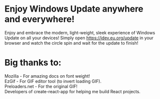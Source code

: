 # Enjoy Windows Update anywhere and everywhere!
Enjoy and embrace the modern, light-weight, sleek experience of Windows Update on all your devices! Simply open https://jdev.eu.org/update in your browser and watch the circle spin and wait for the update to finish!
# Big thanks to:
Mozilla - For amazing docs on font weight! \
EzGif - For GIF editor tool (to invert loading GIF). \
Preloaders.net - For the original GIF! \
Developers of create-react-app for helping me build React projects.
